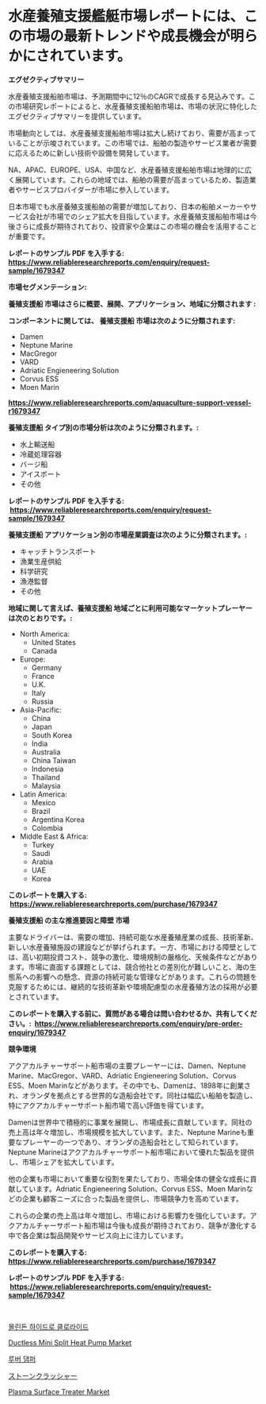 <p><h1>水産養殖支援艦艇市場レポートには、この市場の最新トレンドや成長機会が明らかにされています。</h1></p><p><strong>エグゼクティブサマリー</strong></p>
<p><p>水産養殖支援船舶市場は、予測期間中に12％のCAGRで成長する見込みです。この市場研究レポートによると、水産養殖支援船舶市場は、市場の状況に特化したエグゼクティブサマリーを提供しています。</p><p>市場動向としては、水産養殖支援船舶市場は拡大し続けており、需要が高まっていることが示唆されています。この市場では、船舶の製造やサービス業者が需要に応えるために新しい技術や設備を開発しています。</p><p>NA、APAC、EUROPE、USA、中国など、水産養殖支援船舶市場は地理的に広く展開しています。これらの地域では、船舶の需要が高まっているため、製造業者やサービスプロバイダーが市場に参入しています。</p><p>日本市場でも水産養殖支援船舶の需要が増加しており、日本の船舶メーカーやサービス会社が市場でのシェア拡大を目指しています。水産養殖支援船舶市場は今後さらに成長が期待されており、投資家や企業はこの市場の機会を活用することが重要です。</p></p>
<p><strong>レポートのサンプル PDF を入手する: <a href="https://www.reliableresearchreports.com/enquiry/request-sample/1679347">https://www.reliableresearchreports.com/enquiry/request-sample/1679347</a></strong></p>
<p><strong>市場セグメンテーション:</strong></p>
<p><strong> 養殖支援船 市場はさらに概要、展開、アプリケーション、地域に分類されます :</strong></p>
<p><strong>コンポーネントに関しては、 養殖支援船 市場は次のように分類されます: &nbsp;</strong></p>
<p><ul><li>Damen</li><li>Neptune Marine</li><li>MacGregor</li><li>VARD</li><li>Adriatic Engieneering Solution</li><li>Corvus ESS</li><li>Moen Marin</li></ul></p>
<p><strong><a href="https://www.reliableresearchreports.com/aquaculture-support-vessel-r1679347">https://www.reliableresearchreports.com/aquaculture-support-vessel-r1679347</a></strong></p>
<p><strong> 養殖支援船 タイプ別の市場分析は次のように分類されます。:</strong></p>
<p><ul><li>水上輸送船</li><li>冷蔵処理容器</li><li>バージ船</li><li>アイスボート</li><li>その他</li></ul></p>
<p><strong>レポートのサンプル PDF を入手する: &nbsp;<a href="https://www.reliableresearchreports.com/enquiry/request-sample/1679347">https://www.reliableresearchreports.com/enquiry/request-sample/1679347</a></strong></p>
<p><strong> 養殖支援船 アプリケーション別の市場産業調査は次のように分類されます。:</strong></p>
<p><ul><li>キャッチトランスポート</li><li>漁業生産供給</li><li>科学研究</li><li>漁港監督</li><li>その他</li></ul></p>
<p><strong>地域に関して言えば、養殖支援船 地域ごとに利用可能なマーケットプレーヤーは次のとおりです。:</strong></p>
<p><ul>
    <li>
        North America:
        <ul>
            <li>United States</li>
            <li>Canada</li>
        </ul>
    </li>
    <li>
        Europe:
        <ul>
            <li>Germany</li>
            <li>France</li>
            <li>U.K.</li>
            <li>Italy</li>
            <li>Russia</li>
        </ul>
    </li>
    <li>
        Asia-Pacific:
        <ul>
            <li>China</li>
            <li>Japan</li>
            <li>South Korea</li>
            <li>India</li>
            <li>Australia</li>
            <li>China Taiwan</li>
            <li>Indonesia</li>
            <li>Thailand</li>
            <li>Malaysia</li>
        </ul>
    </li>
    <li>
        Latin America:
        <ul>
            <li>Mexico</li>
            <li>Brazil</li>
            <li>Argentina Korea</li>
            <li>Colombia</li>
        </ul>
    </li>
    <li>
        Middle East & Africa:
        <ul>
            <li>Turkey</li>
            <li>Saudi</li>
            <li>Arabia</li>
            <li>UAE</li>
            <li>Korea</li>
        </ul>
    </li>
    </ul></p>
<p><strong>このレポートを購入する: &nbsp;<a href="https://www.reliableresearchreports.com/purchase/1679347">https://www.reliableresearchreports.com/purchase/1679347</a></strong></p>
<p><strong>養殖支援船 の主な推進要因と障壁 市場</strong></p>
<p><p>主要なドライバーは、需要の増加、持続可能な水産養殖産業の成長、技術革新、新しい水産養殖施設の建設などが挙げられます。一方、市場における障壁としては、高い初期投資コスト、競争の激化、環境規制の厳格化、天候条件などがあります。市場に直面する課題としては、競合他社との差別化が難しいこと、海の生態系への影響への懸念、資源の持続可能な管理などがあります。これらの問題を克服するためには、継続的な技術革新や環境配慮型の水産養殖方法の採用が必要とされています。</p></p>
<p><strong>このレポートを購入する前に、質問がある場合は問い合わせるか、共有してください。:&nbsp; <a href="https://www.reliableresearchreports.com/enquiry/pre-order-enquiry/1679347">https://www.reliableresearchreports.com/enquiry/pre-order-enquiry/1679347</a></strong></p>
<p><strong>競争環境</strong></p>
<p><p>アクアカルチャーサポート船市場の主要プレーヤーには、Damen、Neptune Marine、MacGregor、VARD、Adriatic Engieneering Solution、Corvus ESS、Moen Marinなどがあります。その中でも、Damenは、1898年に創業され、オランダを拠点とする世界的な造船会社です。同社は幅広い船舶を製造し、特にアクアカルチャーサポート船市場で高い評価を得ています。</p><p>Damenは世界中で積極的に事業を展開し、市場成長に貢献しています。同社の売上高は年々増加し、市場規模を拡大しています。また、Neptune Marineも重要なプレーヤーの一つであり、オランダの造船会社として知られています。Neptune Marineはアクアカルチャーサポート船市場において優れた製品を提供し、市場シェアを拡大しています。</p><p>他の企業も市場において重要な役割を果たしており、市場全体の健全な成長に貢献しています。Adriatic Engieneering Solution、Corvus ESS、Moen Marinなどの企業も顧客ニーズに合った製品を提供し、市場競争力を高めています。</p><p>これらの企業の売上高は年々増加し、市場における影響力を強化しています。アクアカルチャーサポート船市場は今後も成長が期待されており、競争が激化する中で各企業は製品開発やサービス向上に注力しています。</p></p>
<p><strong>このレポートを購入する: &nbsp; <a href="https://www.reliableresearchreports.com/purchase/1679347">https://www.reliableresearchreports.com/purchase/1679347</a></strong></p>
<p><strong>レポートのサンプル PDF を入手する: &nbsp;<a href="https://www.reliableresearchreports.com/enquiry/request-sample/1679347">https://www.reliableresearchreports.com/enquiry/request-sample/1679347</a></strong><strong></strong></p>
<p>&nbsp;</p>
<p><p><a href="https://medium.com/@dinty11332244/%EB%AA%B0%EC%9D%B8%EB%8F%88-%EC%97%BC%ED%99%94%EB%AC%BC-%EC%8B%9C%EC%9E%A5-%EA%B7%9C%EB%AA%A8-%EB%B0%8F-%EC%8B%9C%EC%9E%A5-%EB%8F%99%ED%96%A5-2024%EB%85%84%EB%B6%80%ED%84%B0-2031%EB%85%84%EA%B9%8C%EC%A7%80%EC%9D%98-%EC%99%84%EC%A0%84%ED%95%9C-%EC%82%B0%EC%97%85-%EA%B0%9C%EC%9A%94-e3f44f2b391f">몰린돈 하이드로 클로라이드</a></p><p><a href="https://github.com/WillieWoodard/Market-Research-Report-List-4/blob/main/ductless-mini-split-heat-pump-market.md">Ductless Mini Split Heat Pump Market</a></p><p><a href="https://github.com/RichardLueilwitz787/Market-Research-Report-List-1/blob/main/303907330970.md">루버 댐퍼</a></p><p><a href="https://github.com/JacksonWiza1924/Market-Research-Report-List-1/blob/main/467949133559.md">ストーンクラッシャー</a></p><p><a href="https://github.com/Sarissaschmalingtr6fz2739/Market-Research-Report-List-2/blob/main/plasma-surface-treater-market.md">Plasma Surface Treater Market</a></p></p>